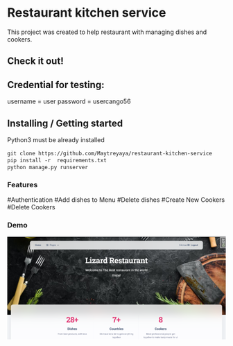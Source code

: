 # Restaurant kitchen service
This project was created to help restaurant with managing dishes and cookers.
## Check it out!


## Credential for testing:
username = user
password = usercango56

## Installing / Getting started

Python3 must be already installed

```shell
git clone https://github.com/Maytreyaya/restaurant-kitchen-service
pip install -r  requirements.txt
python manage.py runserver
```
### Features

#Authentication
#Add dishes to Menu
#Delete dishes
#Create New Cookers
#Delete Cookers


### Demo

![img.png](static/img.png)
